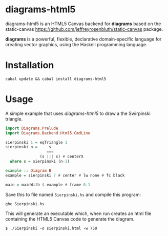 diagrams-html5
===============

diagrams-html5 is an HTML5 Canvas backend for **diagrams** based on the static-canvas
https://github.com/jeffreyrosenbluth/static-canvas package.

**diagrams** is a powerful, flexible, declarative domain-specific language for 
creating vector graphics, using the Haskell programming language.

[diagrams-lib]: http://hackage.haskell.org/package/diagrams%2Dlib

# Installation

```
cabal update && cabal install diagrams-html5
```

# Usage

A simple example that uses _diagrams-html5_ to draw a the Swirpinski triangle.

```haskell
import Diagrams.Prelude
import Diagrams.Backend.Html5.CmdLine

sierpinski 1 = eqTriangle 1
sierpinski n =     s
                  ===
               (s ||| s) # centerX
  where s = sierpinski (n-1)

example :: Diagram B
example = sierpinski 7 # center # lw none # fc black

main = mainWith $ example # frame 0.1
```

Save this to file named `Sierpinski.hs` and compile this program:

```
ghc Sierpinski.hs
```

This will generate an executable which, when run creates an html file
containing the HTML5 Canvas code to generate the diagram.

```
$ ./Sierpinski -o sierpinski.html -w 750
